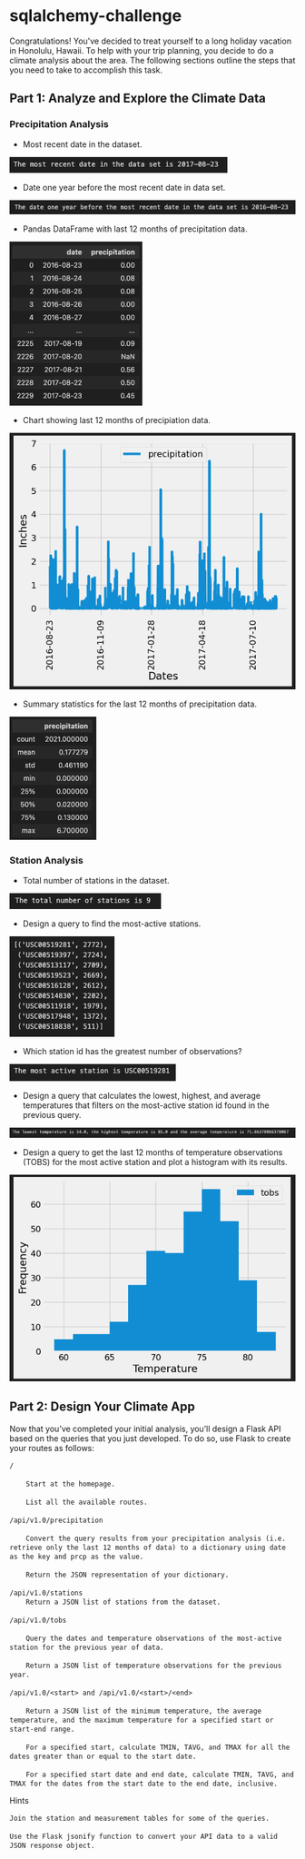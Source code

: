 # sqlalchemy-challenge

Congratulations! You've decided to treat yourself to a long holiday vacation in Honolulu, Hawaii. To help with your trip planning, you decide to do a climate analysis about the area. The following sections outline the steps that you need to take to accomplish this task.

## Part 1: Analyze and Explore the Climate Data

### Precipitation Analysis

- Most recent date in the dataset.

![](Pics/1.png)

- Date one year before the most recent date in data set.

![](Pics/2.png)

- Pandas DataFrame with last 12 months of precipitation data.

![](Pics/3.png)

- Chart showing last 12 months of precipiation data.

![](Pics/4.png)

- Summary statistics for the last 12 months of precipitation data.

![](Pics/5.png)

### Station Analysis

- Total number of stations in the dataset.

![](Pics/6.png)

- Design a query to find the most-active stations.

![](Pics/7.png)

- Which station id has the greatest number of observations?

![](Pics/8.png)

- Design a query that calculates the lowest, highest, and average temperatures that filters on the most-active station id found in the previous query.

![](Pics/9.png)

- Design a query to get the last 12 months of temperature observations (TOBS) for the most active station and plot a histogram with its results.

![](Pics/10.png)

## Part 2: Design Your Climate App

Now that you’ve completed your initial analysis, you’ll design a Flask API based on the queries that you just developed. To do so, use Flask to create your routes as follows:

    /

        Start at the homepage.

        List all the available routes.

    /api/v1.0/precipitation

        Convert the query results from your precipitation analysis (i.e. retrieve only the last 12 months of data) to a dictionary using date as the key and prcp as the value.

        Return the JSON representation of your dictionary.

    /api/v1.0/stations
        Return a JSON list of stations from the dataset.

    /api/v1.0/tobs

        Query the dates and temperature observations of the most-active station for the previous year of data.

        Return a JSON list of temperature observations for the previous year.

    /api/v1.0/<start> and /api/v1.0/<start>/<end>

        Return a JSON list of the minimum temperature, the average temperature, and the maximum temperature for a specified start or start-end range.

        For a specified start, calculate TMIN, TAVG, and TMAX for all the dates greater than or equal to the start date.

        For a specified start date and end date, calculate TMIN, TAVG, and TMAX for the dates from the start date to the end date, inclusive.

Hints

    Join the station and measurement tables for some of the queries.

    Use the Flask jsonify function to convert your API data to a valid JSON response object.

